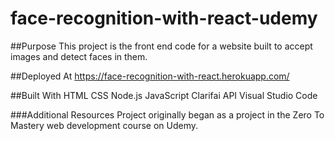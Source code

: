 # face-recognition-with-react-udemy

##Purpose
This project is the front end code for a website built to accept images and detect faces in them. 

##Deployed At
https://face-recognition-with-react.herokuapp.com/

##Built With
HTML
CSS
Node.js
JavaScript
Clarifai API
Visual Studio Code

###Additional Resources
Project originally began as a project in the Zero To Mastery web development course on Udemy.